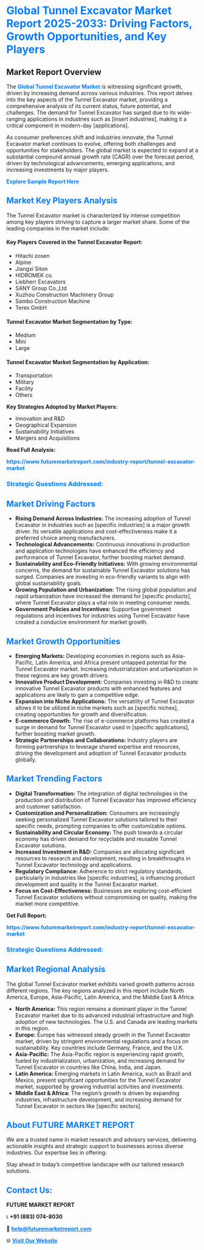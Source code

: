<h1 style="color: #007BFF;">Global Tunnel Excavator Market Report 2025-2033: Driving Factors, Growth Opportunities, and Key Players</h1>

<section id="overview">
<h2>Market Report Overview</h2>
<p>The <a href="https://www.futuremarketreport.com/industry-report/tunnel-excavator-market" style="color: #007BFF; text-decoration: none;"><strong>Global Tunnel Excavator Market</strong></a> is witnessing significant growth, driven by increasing demand across various industries. This report delves into the key aspects of the Tunnel Excavator market, providing a comprehensive analysis of its current status, future potential, and challenges. The demand for Tunnel Excavator has surged due to its wide-ranging applications in industries such as [insert industries], making it a critical component in modern-day [applications].</p>
<p>As consumer preferences shift and industries innovate, the Tunnel Excavator market continues to evolve, offering both challenges and opportunities for stakeholders. The global market is expected to expand at a substantial compound annual growth rate (CAGR) over the forecast period, driven by technological advancements, emerging applications, and increasing investments by major players.</p>
</section>

<section id="overview">
<p><a href="https://www.futuremarketreport.com/request-sample/reportId=52804" style="color: #007BFF; text-decoration: none;"><strong>Explore Sample Report Here</strong></a></p>
</section>

<section id="key-players">
<h2 style="color: #007BFF;">Market Key Players Analysis</h2>
<p>The Tunnel Excavator market is characterized by intense competition among key players striving to capture a larger market share. Some of the leading companies in the market include:</p>
<h4>Key Players Covered in the Tunnel Excavator Report:</h4>
<ul><li>Hitachi zosen</li><li>Alpine</li><li>Jiangxi Siton</li><li>HIDROMEK co.</li><li>Liebherr Excavators</li><li>SANY Group Co.,Ltd</li><li>Xuzhou Construction Machinery Group</li><li>Sambo Construction Machine</li><li>Terex GmbH</li></ul>
<h4>Tunnel Excavator Market Segmentation by Type:</h4>
<ul><li>Medium</li><li>Mini</li><li>Large</li></ul>

<h4>Tunnel Excavator Market Segmentation by Application:</h4>
<ul><li>Transportation</li><li>Military</li><li>Facility</li><li>Others</li></ul>
<p><strong>Key Strategies Adopted by Market Players:</strong></p>
<ul>
<li>Innovation and R&D</li>
<li>Geographical Expansion</li>
<li>Sustainability Initiatives</li>
<li>Mergers and Acquisitions</li>
</ul>
</section>

<section>
<p><strong>Read Full Analysis: </strong></p><a href="https://www.futuremarketreport.com/industry-report/tunnel-excavator-market" style="color: #007BFF; text-decoration: none;"><strong>https://www.futuremarketreport.com/industry-report/tunnel-excavator-market</strong></a>
<h3 style="color: #007BFF;">Strategic Questions Addressed:</h3>
</section>

<section id="driving-factors">
<h2 style="color: #007BFF;">Market Driving Factors</h2>
<ul>
<li><strong>Rising Demand Across Industries:</strong> The increasing adoption of Tunnel Excavator in industries such as [specific industries] is a major growth driver. Its versatile applications and cost-effectiveness make it a preferred choice among manufacturers.</li>
<li><strong>Technological Advancements:</strong> Continuous innovations in production and application technologies have enhanced the efficiency and performance of Tunnel Excavator, further boosting market demand.</li>
<li><strong>Sustainability and Eco-Friendly Initiatives:</strong> With growing environmental concerns, the demand for sustainable Tunnel Excavator solutions has surged. Companies are investing in eco-friendly variants to align with global sustainability goals.</li>
<li><strong>Growing Population and Urbanization:</strong> The rising global population and rapid urbanization have increased the demand for [specific products], where Tunnel Excavator plays a vital role in meeting consumer needs.</li>
<li><strong>Government Policies and Incentives:</strong> Supportive government regulations and incentives for industries using Tunnel Excavator have created a conducive environment for market growth.</li>
</ul>
</section>

<section id="growth-opportunities">
<h2 style="color: #007BFF;">Market Growth Opportunities</h2>
<ul>
<li><strong>Emerging Markets:</strong> Developing economies in regions such as Asia-Pacific, Latin America, and Africa present untapped potential for the Tunnel Excavator market. Increasing industrialization and urbanization in these regions are key growth drivers.</li>
<li><strong>Innovative Product Development:</strong> Companies investing in R&D to create innovative Tunnel Excavator products with enhanced features and applications are likely to gain a competitive edge.</li>
<li><strong>Expansion into Niche Applications:</strong> The versatility of Tunnel Excavator allows it to be utilized in niche markets such as [specific niches], creating opportunities for growth and diversification.</li>
<li><strong>E-commerce Growth:</strong> The rise of e-commerce platforms has created a surge in demand for Tunnel Excavator used in [specific applications], further boosting market growth.</li>
<li><strong>Strategic Partnerships and Collaborations:</strong> Industry players are forming partnerships to leverage shared expertise and resources, driving the development and adoption of Tunnel Excavator products globally.</li>
</ul>
</section>

<section id="trending-factors">
<h2 style="color: #007BFF;">Market Trending Factors</h2>
<ul>
<li><strong>Digital Transformation:</strong> The integration of digital technologies in the production and distribution of Tunnel Excavator has improved efficiency and customer satisfaction.</li>
<li><strong>Customization and Personalization:</strong> Consumers are increasingly seeking personalized Tunnel Excavator solutions tailored to their specific needs, prompting companies to offer customizable options.</li>
<li><strong>Sustainability and Circular Economy:</strong> The push towards a circular economy has driven demand for recyclable and reusable Tunnel Excavator solutions.</li>
<li><strong>Increased Investment in R&D:</strong> Companies are allocating significant resources to research and development, resulting in breakthroughs in Tunnel Excavator technology and applications.</li>
<li><strong>Regulatory Compliance:</strong> Adherence to strict regulatory standards, particularly in industries like [specific industries], is influencing product development and quality in the Tunnel Excavator market.</li>
<li><strong>Focus on Cost-Effectiveness:</strong> Businesses are exploring cost-efficient Tunnel Excavator solutions without compromising on quality, making the market more competitive.</li>
</ul>
</section>

<section>
<p><strong>Get Full Report: </strong></p><a href="https://www.futuremarketreport.com/industry-report/tunnel-excavator-market" style="color: #007BFF; text-decoration: none;"><strong>https://www.futuremarketreport.com/industry-report/tunnel-excavator-market</strong></a>
<h3 style="color: #007BFF;">Strategic Questions Addressed:</h3>
</section>


<section id="regional-analysis">
<h2 style="color: #007BFF;">Market Regional Analysis</h2>
<p>The global Tunnel Excavator market exhibits varied growth patterns across different regions. The key regions analyzed in this report include North America, Europe, Asia-Pacific, Latin America, and the Middle East & Africa:</p>
<ul>
<li><strong>North America:</strong> This region remains a dominant player in the Tunnel Excavator market due to its advanced industrial infrastructure and high adoption of new technologies. The U.S. and Canada are leading markets in this region.</li>
<li><strong>Europe:</strong> Europe has witnessed steady growth in the Tunnel Excavator market, driven by stringent environmental regulations and a focus on sustainability. Key countries include Germany, France, and the U.K.</li>
<li><strong>Asia-Pacific:</strong> The Asia-Pacific region is experiencing rapid growth, fueled by industrialization, urbanization, and increasing demand for Tunnel Excavator in countries like China, India, and Japan.</li>
<li><strong>Latin America:</strong> Emerging markets in Latin America, such as Brazil and Mexico, present significant opportunities for the Tunnel Excavator market, supported by growing industrial activities and investments.</li>
<li><strong>Middle East & Africa:</strong> The region’s growth is driven by expanding industries, infrastructure development, and increasing demand for Tunnel Excavator in sectors like [specific sectors].</li>
</ul>
</section>

<footer>
<h2 style="color: #007BFF;">About FUTURE MARKET REPORT</h2>
<p>We are a trusted name in market research and advisory services, delivering actionable insights and strategic support to businesses across diverse industries. Our expertise lies in offering:</p>

<p>Stay ahead in today’s competitive landscape with our tailored research solutions.</p>

<h2 style="color: #007BFF;">Contact Us:</h2>
<p><strong>FUTURE MARKET REPORT</strong></p>
<p>📞 <strong>+91 (883) 074-8030</strong></p>
<p>📧 <strong><a href="mailto:help@futuremarketreport.com" style="color: #007BFF;">help@futuremarketreport.com</a></strong></p>
<p>🌐 <strong><a href="https://www.futuremarketreport.com/" style="color: #007BFF;">Visit Our Website</a></strong></p>
</footer>